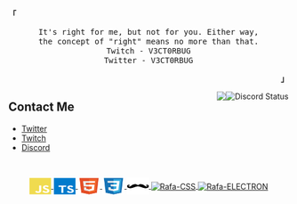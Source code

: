 <p align="left"><b><samp>「</samp></b></p>
  <p align="center">
    <samp>
      It's right for me, but not for you. Either way,<br>
      the concept of "right" means no more than that.<br>
      Twitch - V3CT0RBUG<br>
      Twitter - V3CT0RBUG<br>
    </samp>
  </p>
<p align="right"><b><samp>」</samp></b></p>

<img align="right" src="https://lanyard.cnrad.dev/api/401998007165386762?idleMessage=Possibly%20writing%20code..." alt="Discord Status">
<img align="right" src="https://github-readme-stats.vercel.app/api?username=V3CT0RBUG&theme=darcula&show_icons=true&count_private=true">


## Contact Me
- [Twitter](https://twitter.com/V3CT0RBUG)
- [Twitch](https://www.twitch.tv/v3ct0rbug)
- [Discord](https://discord.com/users/401998007165386762)


##
<div align="center"><br>
<a href="#">
  <img align="center" alt="Rafa-Js" height="30" width="40" src="https://raw.githubusercontent.com/devicons/devicon/master/icons/javascript/javascript-plain.svg">
  <img align="center" alt="Rafa-Ts" height="30" width="40" src="https://raw.githubusercontent.com/devicons/devicon/master/icons/typescript/typescript-plain.svg">
  <img align="center" alt="Rafa-HTML" height="30" width="40" src="https://raw.githubusercontent.com/devicons/devicon/master/icons/html5/html5-original.svg">
  <img align="center" alt="Rafa-CSS" height="30" width="40" src="https://raw.githubusercontent.com/devicons/devicon/master/icons/css3/css3-original.svg">
   <img align="center" alt="Rafa-CSS" height="30" width="40" src="https://raw.githubusercontent.com/devicons/devicon/master/icons/handlebars/handlebars-original.svg">
   <img align="center" alt="Rafa-CSS" height="30" width="40" src="https://cdn.jsdelivr.net/gh/devicons/devicon/icons/nodejs/nodejs-original.svg" />
   <img align="center" alt="Rafa-ELECTRON" height="30" width="40" src="https://cdn.jsdelivr.net/gh/devicons/devicon/icons/electron/electron-original.svg" />
  </a>
</div>
